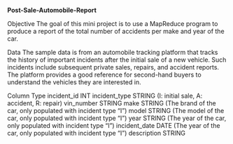 ****Post-Sale-Automobile-Report****

Objective
The goal of this mini project is to use a MapReduce program to produce a report of the total number of accidents per make and year of the car.

Data
The sample data is from an automobile tracking platform that tracks the history of important incidents after the initial sale of a new vehicle. Such incidents include subsequent private sales, repairs, and accident reports. The platform provides a good reference for second-hand buyers to understand the vehicles they are interested in.

Column	Type
incident_id	INT
incident_type	STRING (I: initial sale, A: accident, R: repair)
vin_number	STRING
make	STRING (The brand of the car, only populated with incident type “I”)
model	STRING (The model of the car, only populated with incident type “I”)
year	STRING (The year of the car, only populated with incident type “I”)
incident_date	DATE (The year of the car, only populated with incident type “I”)
description	STRING
